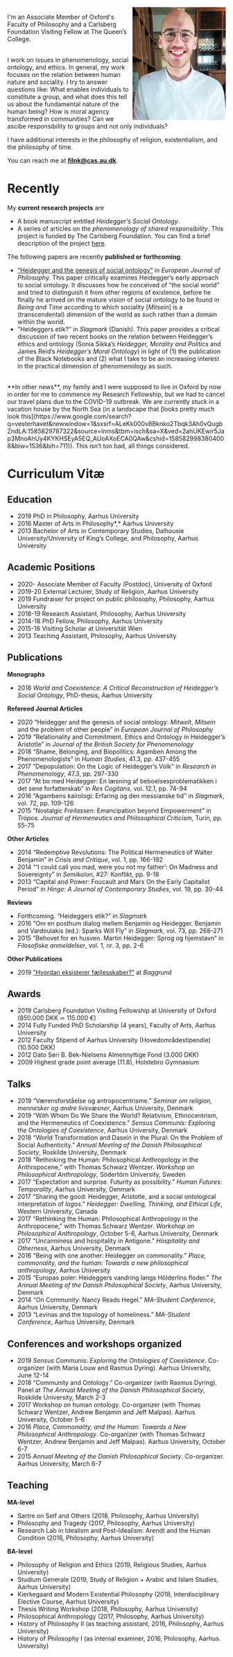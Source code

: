 <img src="https://raw.githubusercontent.com/nicolaiknudsen/nicolaiknudsen.github.io/master/images/smil3.jpg" alt="Photo of me" width="215px" height="auto" align="right">


I'm an Associate Member of Oxford's Faculty of Philosophy and a Carlsberg Foundation Visiting Fellow at The Queen’s College.

<br>
I work on issues in phenomenology, social ontology, and ethics. In general, my work focuses on the relation between human nature and sociality. I try to answer questions like: What enables individuals  to constitute a group, and what does this tell us about the fundamental nature of the human being? How is moral agency transformed in communities? Can we ascibe responsibility to groups and not only individuals? 

I have additional interests in the philosophy of religion, existentialism, and the philosophy of time.

You can reach me at **[filnk@cas.au.dk](mailto:filnk@cas.au.dk)**.


# Recently
My **current research projects** are

- A book manuscript entitled *Heidegger’s Social Ontology*. 
- A series of articles on *the phenomenology of shared responsibility*. This project is funded by The Carlsberg Foundation. You can find a brief description of the project [here](https://www.carlsbergfondet.dk/da/Forskningsaktiviteter/Bevillingsstatistik/Bevillingsoversigt/CF19_0312_Nicolai-Krejberg-Knudsen).


The following papers are recently **published or forthcoming**:

- [“Heidegger and the genesis of social ontology”](https://onlinelibrary.wiley.com/doi/abs/10.1111/ejop.12517) in *European Journal of Philosophy.* This paper critically examines Heidegger’s early approach to social ontology. It discusses how he conceived of “the social world” and tried to distinguish it from other regions of existence, before he finally he arrived on the mature vision of social ontology to be found in *Being and Time* according to which sociality [*Mitsein*] is a (transcendental) dimension of the world as such rather than a domain within the world.  
- “Heideggers etik?” in *Slagmark* (Danish). This paper provides a critical discussion of two recent books on the relation between Heidegger’s ethics and ontology (Sonia Sikka’s *Heidegger, Morality and Politics* and James Reid’s *Heidegger’s Moral Ontology*) in light of (1) the publication of the Black Notebooks and (2) what I take to be an increasing interest in the practical dimension of phenomenology as such.

<br>
**In other news**, my family and I were supposed to live in Oxford by now in order for me to commence my Research Fellowship, but we had to cancel our travel plans due to the COVID-19 outbreak. We are currently stuck in a vacation house by the North Sea (in a landscape that [looks pretty much look this](https://www.google.com/search?q=vesterhavet&newwindow=1&sxsrf=ALeKk000v8Bknko2Tbqk3Ah0vQugbZndLA:1585829787322&source=lnms&tbm=isch&sa=X&ved=2ahUKEwir5Jap3MnoAhUy4KYKHSEyA5EQ_AUoAXoECA0QAw&cshid=1585829983804008&biw=1536&bih=711)). This isn’t too bad, all things considered. 


# Curriculum Vitæ
## Education
- 2019 PhD in Philosophy, Aarhus University
- 2016 Master of Arts in Philosophy*,* Aarhus University
- 2013 Bachelor of Arts in Contemporary Studies, Dalhousie University/University of King’s College, and Philosophy, Aarhus University

## Academic Positions
- 2020- Associate Member of Faculty (Postdoc), University of Oxford
- 2019-20 External Lecturer, Study of Religion, Aarhus University
- 2019 Fundraiser for project on public philosophy, Philosophy, Aarhus University
- 2018-19 Research Assistant, Philosophy, Aarhus University
- 2014-18 PhD Fellow, Philosophy, Aarhus University
- 2015-16 Visiting Scholar at Universität Wien
- 2013 Teaching Assistant, Philosophy, Aarhus University

## Publications

**Monographs**

- 2018 *World and Coexistence: A Critical Reconstruction of Heidegger’s Social Ontology*, PhD-thesis, Aarhus University

**Refereed Journal Articles**

- 2020 “Heidegger and the genesis of social ontology: *Mitwelt*, *Mitsein* and the problem of other people” in *European Journal of Philosophy*
- 2019 “Relationality and Commitment. Ethics and Ontology in Heidegger’s Aristotle” in *Journal of the British Society for Phenomenology*
- 2018 “Shame, Belonging, and Biopolitics: Agamben Among the Phenomenologists” in *Human Studies*, 41.3, pp. 437-455
- 2017 “Depopulation: On the Logic of Heidegger’s Volk” in *Research in Phenomenology*, 47.3, pp. 297-330
- 2017 “At bo med Heidegger: En læsning af beboelsesproblematikken i det sene forfatterskab” in *Res Cogitans*, vol. 12.1, pp. 74-94
- 2016 “Agambens kairologi: Erfaring og den messianske tid” in *Slagmark*, vol. 72, pp. 109-126
- 2015 “Nostalgic *Freilassen*: Emancipation beyond Empowerment” in *Trópos. Journal of Hermeneutics and Philosophical Criticism*, Turin, pp. 55-75

**Other Articles**

- 2014 “Redemptive Revolutions: The Political Hermeneutics of Walter Benjamin” in *Crisis and Critique*, vol. 1, pp. 166-192
- 2014 “‘I could call you mad, were you not my father’: On Madness and Sovereignty” in *Semikolon*, #27: Konflikt, pp. 9-18
- 2013 “Capital and Power: Foucault and Marx On the Early Capitalist Period” in *Hinge: A Journal of Contemporary Studies*, vol. 19, pp. 30-44

**Reviews**

- Forthcoming. “Heideggers etik?” in *Slagmark*
- 2016 “Om en posthum dialog mellem Benjamin og Heidegger. Benjamin and Vardoulakis (ed.): Sparks Will Fly” in *Slagmark*, vol. 73, pp. 268-271
- 2015 “Behovet for en husven. Martin Heidegger: Sprog og hjemstavn” in *Filosofiske anmeldelser*, vol. 1, nr. 3, pp. 2-6

**Other Publications**

- 2019 [”Hvordan eksisterer fællesskaber?”](https://baggrund.com/2019/07/26/hvordan-eksisterer-faellesskaber/) at *Baggrund*

## Awards
- 2019 Carlsberg Foundation Visiting Fellowship at University of Oxford (850.000 DKK ≃ 115.000 €)
- 2014 Fully Funded PhD Scholarship (4 years), Faculty of Arts, Aarhus University
- 2012 Faculty Stipend of Aarhus University (Hovedområdestipendie) (10.500 DKK)
- 2012 Dato Seri B. Bek-Nielsens Almennyttige Fond (3.000 DKK)
- 2009 Highest grade point average (11.8), Holstebro Gymnasium

## Talks
- 2019 “Værensforståelse og antropocentrisme.” *Seminar om religion, mennesker og andre livsvæsner*, Aarhus University, Denmark
- 2019 “With Whom Do We Share the World? Relativism, Ethnocentrism, and the Hermeneutics of Coexistence.” *Sensus Communis: Exploring the Ontologies of Coexistence*, Aarhus University, Denmark
- 2018 “World Transformation and Dasein in the Plural: On the Problem of Social Authenticity.” *Annual Meeting of the Danish Philosophical Society*, Roskilde University, Denmark
- 2018 “Rethinking the Human: Philosophical Anthropology in the Anthropocene,” with Thomas Schwarz Wentzer. *Workshop on Philosophical Anthropology*, Södertörn University, Sweden
- 2017 “Expectation and surprise. Futurity as possibility.” *Human Futures: Temporality*, Aarhus University, Denmark
- 2017 “Sharing the good: Heidegger, Aristotle, and a social ontological interpretation of *logos*.” *Heidegger: Dwelling, Thinking, and Ethical Life*, Western University, Canada
- 2017 “Rethinking the Human: Philosophical Anthropology in the Anthropocene,” with Thomas Schwarz Wentzer. *Workshop on Philosophical Anthropology*, October 5-6, Aarhus University, Denmark
- 2017 “Uncanniness and hospitality in Antigone.” *Hospitality and Otherness*, Aarhus University, Denmark
- 2016 “Being with one another: Heidegger on commonality.” *Place, commonality, and the human: Towards a new philosophical anthropology*, Aarhus University
- 2015 “Europas poler: Heideggers vandring langs Hölderlins floder.” *The Annual Meeting of the Danish Philosophical Society*, Aarhus University, Denmark
- 2014 “On Community: Nancy Reads Hegel.” *MA-Student Conference*, Aarhus University, Denmark
- 2013 “Levinas and the topology of homeliness.” *MA-Student Conference*, Aarhus University, Denmark

## Conferences and workshops organized
- 2019 *Sensus Communis: Exploring the Ontologies of Coexistence*. Co-organizer (with Maria Louw and Rasmus Dyring). Aarhus University, June 12-14
- 2018 “Community and Ontology.” Co-organizer (with Rasmus Dyring). Panel at *The* *Annual Meeting of the Danish Philosophical Society*, Roskilde University, March 2-3
- 2017 Workshop on human ontology. Co-organizer (with Thomas Schwarz Wentzer, Andrew Benjamin and Jeff Malpas). Aarhus University, October 5-6
- 2016 *Place, Commonality, and the Human: Towards a New Philosophical Anthropology*. Co-organizer (with Thomas Schwarz Wentzer, Andrew Benjamin and Jeff Malpas). Aarhus University, October 6-7
- 2015 *Annual Meeting of the Danish Philosophical Society*. Co-organizer. Aarhus University, March 6-7

## Teaching

**MA-level**

- Sartre on Self and Others (2018, Philosophy, Aarhus University)
- Philosophy and Tragedy (2017, Philosophy, Aarhus University)
- Research Lab in Idealism and Post-Idealism: Arendt and the Human Condition (2016, Philosophy, Aarhus University)

**BA-level**

- Philosophy of Religion and Ethics (2019, Religious Studies, Aarhus University)
- Studium Generale (2019, Study of Religion + Arabic and Islam Studies, Aarhus University)
- Kierkegaard and Modern Existential Philosophy (2018, Interdisciplinary Elective Course, Aarhus University)
- Thesis Writing Workshop (2018, Philosophy, Aarhus University)
- Philosophical Anthropology (2017, Philosophy, Aarhus University)
- History of Philosophy II (as teaching assistant, 2016, Philosophy, Aarhus University)
- History of Philosophy I (as internal examiner, 2016, Philosophy, Aarhus University)
